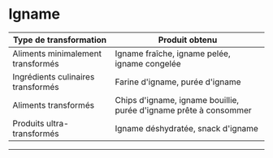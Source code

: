 # Igname

| **Type de transformation**         | **Produit obtenu**                                                |
| ---------------------------------- | ----------------------------------------------------------------- |
| Aliments minimalement transformés  | Igname fraîche, igname pelée, igname congelée                     |
| Ingrédients culinaires transformés | Farine d'igname, purée d'igname                                   |
| Aliments transformés               | Chips d'igname, igname bouillie, purée d'igname prête à consommer |
| Produits ultra-transformés         | Igname déshydratée, snack d'igname                                |

---
